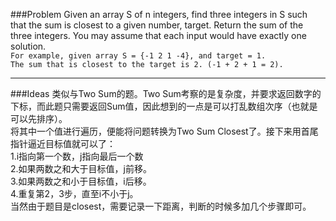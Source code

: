 ###Problem
Given an array S of n integers, find three integers in S such that the sum is closest to a given number, target. Return the sum of the three integers. You may assume that each input would have exactly one solution.  
`For example, given array S = {-1 2 1 -4}, and target = 1.`  
`The sum that is closest to the target is 2. (-1 + 2 + 1 = 2).` 

---

###Ideas
类似与Two Sum的题。Two Sum考察的是复杂度，并要求返回数字的下标，而此题只需要返回Sum值，因此想到的一点是可以打乱数组次序（也就是可以先排序）。  
将其中一个值进行遍历，便能将问题转换为Two Sum Closest了。接下来用首尾指针逼近目标值就可以了：  
1.i指向第一个数，j指向最后一个数  
2.如果两数之和大于目标值，j前移。  
3.如果两数之和小于目标值，i后移。  
4.重复第2，3步，直至i不小于j。  
当然由于题目是closest，需要记录一下距离，判断的时候多加几个步骤即可。
